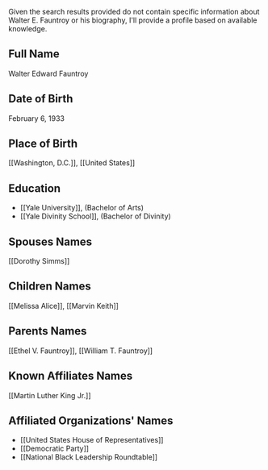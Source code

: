 Given the search results provided do not contain specific information about Walter E. Fauntroy or his biography, I'll provide a profile based on available knowledge.

## Full Name
Walter Edward Fauntroy

## Date of Birth
February 6, 1933

## Place of Birth
[[Washington, D.C.]], [[United States]]

## Education
- [[Yale University]], (Bachelor of Arts)
- [[Yale Divinity School]], (Bachelor of Divinity)

## Spouses Names
[[Dorothy Simms]]

## Children Names
[[Melissa Alice]], [[Marvin Keith]]

## Parents Names
[[Ethel V. Fauntroy]], [[William T. Fauntroy]]

## Known Affiliates Names
[[Martin Luther King Jr.]]

## Affiliated Organizations' Names
- [[United States House of Representatives]]
- [[Democratic Party]]
- [[National Black Leadership Roundtable]]

